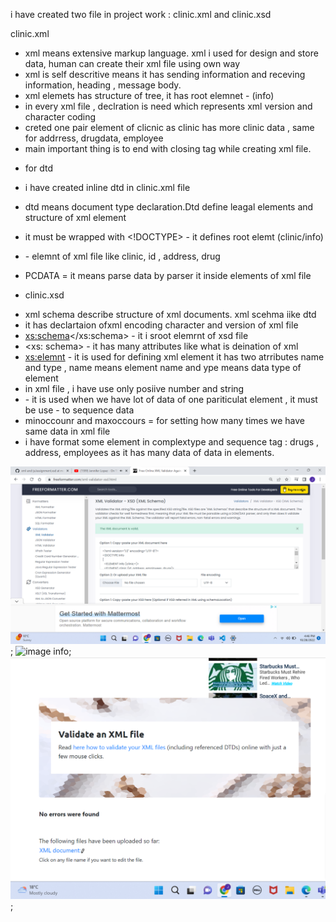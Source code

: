 i have created two file in project work : clinic.xml and clinic.xsd

clinic.xml

- xml means extensive markup language. xml i used for design and store data, human can create their xml file using own way
- xml is self descritive means it has sending information and receving information, heading , message body.
- xml elemets has structure of tree, it has root elemnet - (info)
- in every xml file , declration is need which represents xml version and character coding
- creted one pair element of clicnic as clinic has more clinic data , same for addrress, drugdata, employee
- main important thing is to end with closing tag while creating xml file.

* for dtd

- i have created inline dtd in clinic.xml file
- dtd means document type declaration.Dtd define leagal elements and structure of xml element

- it must be wrapped with <!DOCTYPE> - it defines root elemt (clinic/info)
- <!ELEMENT> - elemnt of xml file like clinic, id , address, drug
- PCDATA = it means parse data by parser it inside elements of xml file

* clinic.xsd

- xml schema describe structure of xml documents. xml scehma iike dtd
- it has declartaion ofxml encoding character and version of xml file
- <xs:schema></xs:schema> - it i sroot elemrnt of xsd file
- <xs: schema> - it has many attributes like what is deination of xml
- <xs:elemnt> - it is used for defining xml element it has two atrributes name and type , name means element name and ype means data type of element
- in xml file , i have use only posiive number and string
- <complexType> - it is used when we have lot of data of one pariticulat element , it must be use <sequence> - to sequence data
- minoccounr and maxoccours = for setting how many times we have same data in xml file
- i have format some element in complextype and sequence tag : drugs , address, employees as it has many data of data in elements.

![image info](../project-topics/xsd%20validation.png);
![image info](../project-topics/xml%20code.png);
![image info](../project-topics/xml%20validation.png);

